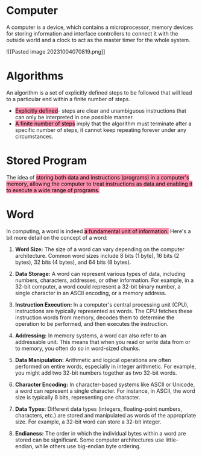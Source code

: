 # Computer
A computer is a device, which contains a microprocessor, memory devices for storing information and interface controllers to connect it with the outside world and a clock to act as the master timer for the whole system.

![[Pasted image 20231004070819.png]]

# Algorithms
An algorithm is a set of explicitly defined steps to be followed that will lead to a particular end within a finite number of steps.

- <mark style="background: #FF5582A6;">Explicitly defined</mark>- steps are clear and unambiguous instructions that can only be interpreted in one possible manner.
- <mark style="background: #FF5582A6;">A finite number of steps</mark> imply that the algorithm must terminate after a specific number of steps, it cannot keep repeating forever under any circumstances.

# Stored Program
The idea of <mark style="background: #FF5582A6;">storing both data and instructions (programs) in a computer's memory, allowing the computer to treat instructions as data and enabling it to execute a wide range of programs.</mark>

# Word
In computing, a word is indeed <mark style="background: #FF5582A6;">a fundamental unit of information.</mark> Here's a bit more detail on the concept of a word:

1. **Word Size:** The size of a word can vary depending on the computer architecture. Common word sizes include 8 bits (1 byte), 16 bits (2 bytes), 32 bits (4 bytes), and 64 bits (8 bytes).
    
2. **Data Storage:** A word can represent various types of data, including numbers, characters, addresses, or other information. For example, in a 32-bit computer, a word could represent a 32-bit binary number, a single character in an ASCII encoding, or a memory address.
    
3. **Instruction Execution:** In a computer's central processing unit (CPU), instructions are typically represented as words. The CPU fetches these instruction words from memory, decodes them to determine the operation to be performed, and then executes the instruction.
    
4. **Addressing:** In memory systems, a word can also refer to an addressable unit. This means that when you read or write data from or to memory, you often do so in word-sized chunks. 
    
5. **Data Manipulation:** Arithmetic and logical operations are often performed on entire words, especially in integer arithmetic. For example, you might add two 32-bit numbers together as two 32-bit words.
    
6. **Character Encoding:** In character-based systems like ASCII or Unicode, a word can represent a single character. For instance, in ASCII, the word size is typically 8 bits, representing one character.
    
7. **Data Types:** Different data types (integers, floating-point numbers, characters, etc.) are stored and manipulated as words of the appropriate size. For example, a 32-bit word can store a 32-bit integer.
    
8. **Endianess:** The order in which the individual bytes within a word are stored can be significant. Some computer architectures use little-endian, while others use big-endian byte ordering.